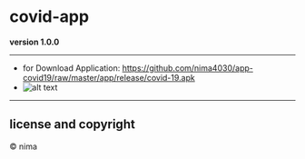 # covid-app

**version 1.0.0**

---
- for Download Application: https://github.com/nima4030/app-covid19/raw/master/app/release/covid-19.apk 
- ![alt text](https://github.com/nima4030/covid19_app/tree/art/art/Screenshot_20211212-054748.png)
---
## license and copyright
© nima

